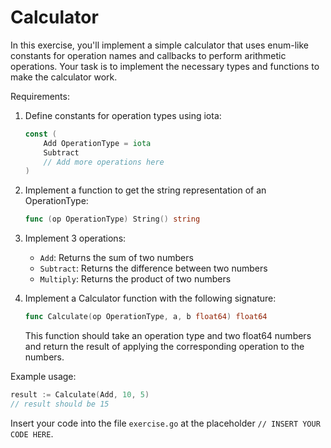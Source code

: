 # Calculator

In this exercise, you'll implement a simple calculator that uses enum-like constants for operation names and callbacks to perform arithmetic operations. Your task is to implement the necessary types and functions to make the calculator work.

Requirements:

1. Define constants for operation types using iota:
   ```go
   const (
       Add OperationType = iota
       Subtract
       // Add more operations here
   )
   ```

2. Implement a function to get the string representation of an OperationType:
   ```go
   func (op OperationType) String() string
   ```

3. Implement 3 operations:
   - `Add`: Returns the sum of two numbers
   - `Subtract`: Returns the difference between two numbers
   - `Multiply`: Returns the product of two numbers

5. Implement a Calculator function with the following signature:
   ```go
   func Calculate(op OperationType, a, b float64) float64
   ```
   This function should take an operation type and two float64 numbers and return the result of
   applying the corresponding operation to the numbers.

Example usage:
```go
result := Calculate(Add, 10, 5)
// result should be 15
```

Insert your code into the file `exercise.go` at the placeholder `// INSERT YOUR CODE HERE`.
